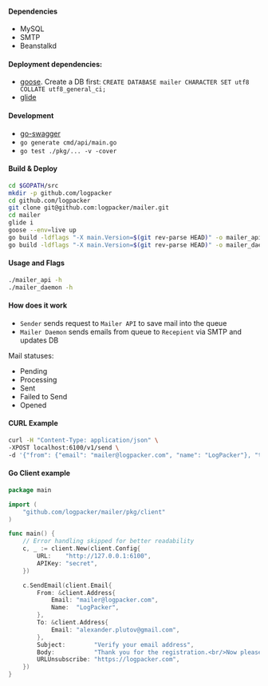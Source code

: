 #### Dependencies

 * MySQL
 * SMTP
 * Beanstalkd

#### Deployment dependencies:

 * [goose](https://bitbucket.org/liamstask/goose/). Create a DB first: `CREATE DATABASE mailer CHARACTER SET utf8 COLLATE utf8_general_ci;`
 * [glide](https://github.com/Masterminds/glide)

#### Development

 * [go-swagger](https://github.com/go-swagger/go-swagger)
 * `go generate cmd/api/main.go`
 * `go test ./pkg/... -v -cover`

#### Build & Deploy

```bash
cd $GOPATH/src
mkdir -p github.com/logpacker
cd github.com/logpacker
git clone git@github.com:logpacker/mailer.git
cd mailer
glide i
goose --env=live up
go build -ldflags "-X main.Version=$(git rev-parse HEAD)" -o mailer_api cmd/api/main.go
go build -ldflags "-X main.Version=$(git rev-parse HEAD)" -o mailer_daemon cmd/daemon/main.go
```

#### Usage and Flags

```bash
./mailer_api -h
./mailer_daemon -h
```

#### How does it work

 * `Sender` sends request to `Mailer API` to save mail into the queue
 * `Mailer Daemon` sends emails from queue to `Recepient` via SMTP and updates DB

Mail statuses:

 * Pending
 * Processing
 * Sent
 * Failed to Send
 * Opened

#### CURL Example

```bash
curl -H "Content-Type: application/json" \
-XPOST localhost:6100/v1/send \
-d '{"from": {"email": "mailer@logpacker.com", "name": "LogPacker"}, "to": {"email": "alexander.plutov@gmail.com"}, "subject": "Verify your email address", "Body": "Thank you for the registration.<br/>Now please confirm it.", "url_unsubscribe": "https://logpacker.com"}'
```

#### Go Client example

```go
package main

import (
	"github.com/logpacker/mailer/pkg/client"
)

func main() {
	// Error handling skipped for better readability
	c, _ := client.New(client.Config{
		URL:    "http://127.0.0.1:6100",
		APIKey: "secret",
	})

	c.SendEmail(client.Email{
		From: &client.Address{
			Email: "mailer@logpacker.com",
			Name:  "LogPacker",
		},
		To: &client.Address{
			Email: "alexander.plutov@gmail.com",
		},
		Subject:        "Verify your email address",
		Body:           "Thank you for the registration.<br/>Now please confirm it.",
		URLUnsubscribe: "https://logpacker.com",
	})
}

```
